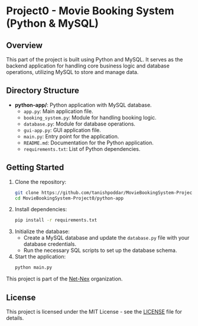 # Project0 - Movie Booking System (Python & MySQL)

## Overview
This part of the project is built using Python and MySQL. It serves as the backend application for handling core business logic and database operations, utilizing MySQL to store and manage data.

## Directory Structure
- **python-app/**: Python application with MySQL database.
  - `app.py`: Main application file.
  - `booking_system.py`: Module for handling booking logic.
  - `database.py`: Module for database operations.
  - `gui-app.py`: GUI application file.
  - `main.py`: Entry point for the application.
  - `README.md`: Documentation for the Python application.
  - `requirements.txt`: List of Python dependencies.

## Getting Started
1. Clone the repository:
   ```sh
   git clone https://github.com/tanishpoddar/MovieBookingSystem-Project0.git
   cd MovieBookingSystem-Project0/python-app
   ```
2. Install dependencies:
   ```sh
   pip install -r requirements.txt
   ```
3. Initialize the database:
   - Create a MySQL database and update the `database.py` file with your database credentials.
   - Run the necessary SQL scripts to set up the database schema.
4. Start the application:
   ```sh
   python main.py
   ```
   
This project is part of the [Net-Nex](https://github.com/net-nex) organization.

## License
This project is licensed under the MIT License - see the [LICENSE](../LICENSE) file for details.
